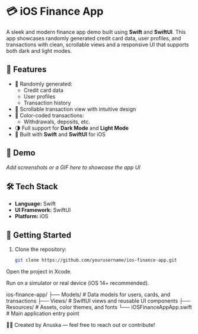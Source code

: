 # 💳 iOS Finance App

A sleek and modern finance app demo built using **Swift** and **SwiftUI**. This app showcases randomly generated credit card data, user profiles, and transactions with clean, scrollable views and a responsive UI that supports both dark and light modes.

## 🚀 Features

- 🧾 Randomly generated:
  - Credit card data
  - User profiles
  - Transaction history
- 🔄 Scrollable transaction view with intuitive design
- 🎨 Color-coded transactions:
  - Withdrawals, deposits, etc.
- 🌗 Full support for **Dark Mode** and **Light Mode**
- 📱 Built with **Swift** and **SwiftUI** for iOS

## 📸 Demo

*Add screenshots or a GIF here to showcase the app UI*

## 🛠 Tech Stack

- **Language:** Swift
- **UI Framework:** SwiftUI
- **Platform:** iOS

## 🧪 Getting Started

1. Clone the repository:
   ```bash
   git clone https://github.com/yourusername/ios-finance-app.git
Open the project in Xcode.

Run on a simulator or real device (iOS 14+ recommended).

ios-finance-app/
├── Models/               # Data models for users, cards, and transactions
├── Views/                # SwiftUI views and reusable UI components
├── Resources/            # Assets, color themes, and fonts
└── iOSFinanceAppApp.swift  # Main application entry point

🧑‍💻 Created by Anuska — feel free to reach out or contribute!
